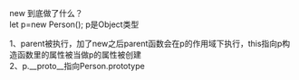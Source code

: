 new 到底做了什么？  
let p=new Person();
p是Object类型

1、parent被执行，加了new之后parent函数会在p的作用域下执行，this指向p构造函数里的属性被当做p的属性被创建  
2、p.__proto__指向Person.prototype
